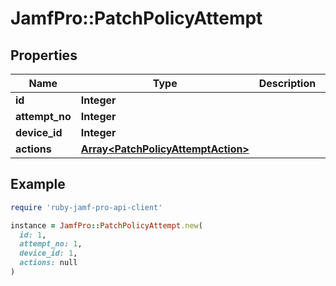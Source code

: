 # JamfPro::PatchPolicyAttempt

## Properties

| Name | Type | Description | Notes |
| ---- | ---- | ----------- | ----- |
| **id** | **Integer** |  | [optional] |
| **attempt_no** | **Integer** |  | [optional] |
| **device_id** | **Integer** |  | [optional] |
| **actions** | [**Array&lt;PatchPolicyAttemptAction&gt;**](PatchPolicyAttemptAction.md) |  | [optional] |

## Example

```ruby
require 'ruby-jamf-pro-api-client'

instance = JamfPro::PatchPolicyAttempt.new(
  id: 1,
  attempt_no: 1,
  device_id: 1,
  actions: null
)
```

